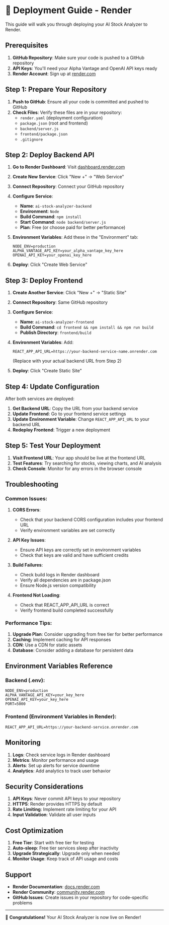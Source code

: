 # 🚀 Deployment Guide - Render

This guide will walk you through deploying your AI Stock Analyzer to Render.

## Prerequisites

1. **GitHub Repository**: Make sure your code is pushed to a GitHub repository
2. **API Keys**: You'll need your Alpha Vantage and OpenAI API keys ready
3. **Render Account**: Sign up at [render.com](https://render.com)

## Step 1: Prepare Your Repository

1. **Push to GitHub**: Ensure all your code is committed and pushed to GitHub
2. **Check Files**: Verify these files are in your repository:
   - `render.yaml` (deployment configuration)
   - `package.json` (root and frontend)
   - `backend/server.js`
   - `frontend/package.json`
   - `.gitignore`

## Step 2: Deploy Backend API

1. **Go to Render Dashboard**: Visit [dashboard.render.com](https://dashboard.render.com)
2. **Create New Service**: Click "New +" → "Web Service"
3. **Connect Repository**: Connect your GitHub repository
4. **Configure Service**:
   - **Name**: `ai-stock-analyzer-backend`
   - **Environment**: `Node`
   - **Build Command**: `npm install`
   - **Start Command**: `node backend/server.js`
   - **Plan**: Free (or choose paid for better performance)

5. **Environment Variables**: Add these in the "Environment" tab:
   ```
   NODE_ENV=production
   ALPHA_VANTAGE_API_KEY=your_alpha_vantage_key_here
   OPENAI_API_KEY=your_openai_key_here
   ```

6. **Deploy**: Click "Create Web Service"

## Step 3: Deploy Frontend

1. **Create Another Service**: Click "New +" → "Static Site"
2. **Connect Repository**: Same GitHub repository
3. **Configure Service**:
   - **Name**: `ai-stock-analyzer-frontend`
   - **Build Command**: `cd frontend && npm install && npm run build`
   - **Publish Directory**: `frontend/build`

4. **Environment Variables**: Add:
   ```
   REACT_APP_API_URL=https://your-backend-service-name.onrender.com
   ```
   (Replace with your actual backend URL from Step 2)

5. **Deploy**: Click "Create Static Site"

## Step 4: Update Configuration

After both services are deployed:

1. **Get Backend URL**: Copy the URL from your backend service
2. **Update Frontend**: Go to your frontend service settings
3. **Update Environment Variable**: Change `REACT_APP_API_URL` to your backend URL
4. **Redeploy Frontend**: Trigger a new deployment

## Step 5: Test Your Deployment

1. **Visit Frontend URL**: Your app should be live at the frontend URL
2. **Test Features**: Try searching for stocks, viewing charts, and AI analysis
3. **Check Console**: Monitor for any errors in the browser console

## Troubleshooting

### Common Issues:

1. **CORS Errors**: 
   - Check that your backend CORS configuration includes your frontend URL
   - Verify environment variables are set correctly

2. **API Key Issues**:
   - Ensure API keys are correctly set in environment variables
   - Check that keys are valid and have sufficient credits

3. **Build Failures**:
   - Check build logs in Render dashboard
   - Verify all dependencies are in package.json
   - Ensure Node.js version compatibility

4. **Frontend Not Loading**:
   - Check that REACT_APP_API_URL is correct
   - Verify frontend build completed successfully

### Performance Tips:

1. **Upgrade Plan**: Consider upgrading from free tier for better performance
2. **Caching**: Implement caching for API responses
3. **CDN**: Use a CDN for static assets
4. **Database**: Consider adding a database for persistent data

## Environment Variables Reference

### Backend (.env):
```
NODE_ENV=production
ALPHA_VANTAGE_API_KEY=your_key_here
OPENAI_API_KEY=your_key_here
PORT=5000
```

### Frontend (Environment Variables in Render):
```
REACT_APP_API_URL=https://your-backend-service.onrender.com
```

## Monitoring

1. **Logs**: Check service logs in Render dashboard
2. **Metrics**: Monitor performance and usage
3. **Alerts**: Set up alerts for service downtime
4. **Analytics**: Add analytics to track user behavior

## Security Considerations

1. **API Keys**: Never commit API keys to your repository
2. **HTTPS**: Render provides HTTPS by default
3. **Rate Limiting**: Implement rate limiting for your API
4. **Input Validation**: Validate all user inputs

## Cost Optimization

1. **Free Tier**: Start with free tier for testing
2. **Auto-sleep**: Free tier services sleep after inactivity
3. **Upgrade Strategically**: Upgrade only when needed
4. **Monitor Usage**: Keep track of API usage and costs

## Support

- **Render Documentation**: [docs.render.com](https://docs.render.com)
- **Render Community**: [community.render.com](https://community.render.com)
- **GitHub Issues**: Create issues in your repository for code-specific problems

---

🎉 **Congratulations!** Your AI Stock Analyzer is now live on Render! 